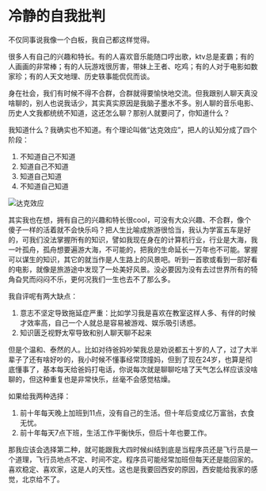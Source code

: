 # 冷静的自我批判

不仅同事说我像一个白板，我自己都这样觉得。

很多人有自己的兴趣和特长。有的人喜欢音乐能随口哼出歌，ktv总是麦霸；有的人画画的非常棒；有的人玩游戏很厉害，带妹上王者、吃鸡；有的人对于电影如数家珍；有的人天文地理、历史轶事能侃侃而谈。

身在社会，我们有时候不得不合群，合群就得要愉快地交流。但我跟别人聊天真没啥聊的，别人也说我话少，其实真实原因是我脑子墨水不多。别人聊的音乐电影、历史人文我都统统不知道，这还怎么聊？那别人就要问了，你知道什么？

我知道什么？我确实也不知道。有个理论叫做“达克效应”，把人的认知分成了四个阶段：

  1. 不知道自己不知道
  2. 知道自己不知道
  3. 知道自己知道
  4. 不知道自己知道

![达克效应](https://pic4.zhimg.com/80/v2-60645c7fe847283d5e170caea1fbab3b_hd.jpg)

其实我也在想，拥有自己的兴趣和特长很cool，可没有大众兴趣、不合群，像个傻子一样的活着就不会快乐吗？把人生比喻成旅游很恰当，我认为学富五车是好的，可我们没法掌握所有的知识，譬如我现在身在的计算机行业，行业是大海，我一叶孤舟，孤舟想要遍游大海，不可能的，把我的生命延长一万年也不可能。掌握可以谋生的知识，其它的就当作是人生路上的风景吧。听到一首歌或看到一部好看的电影，就像是旅游途中发现了一处美好风景。没必要因为没有去过世界所有的犄角旮旯而闷闷不乐，更何况我们一生也去不了那么多。

我自评呢有两大缺点：

  1. 意志不坚定导致拖延症严重：比如学习我是喜欢在教室这样人多、有伴的时候才效率高，自己一个人就总是容易被游戏、娱乐吸引诱惑。
  2. 知识匮乏视野太窄导致和别人聊天聊不起来

但是个温和、泰然的人。比如对待爸妈吵架我总是劝说都五十岁的人了，过了大半辈子了还有啥好吵的，我小时候不懂事经常顶撞妈，但到了现在24岁，也算是彻底懂事了，基本每天给爸妈打电话，你说每次就是聊聊吃啥了天气怎么样应该没啥聊的，但这种重复也是非常快乐，丝毫不会感觉枯燥。

如果给我两种选择：
1. 前十年每天晚上加班到11点，没有自己的生活。但十年后变成亿万富翁，衣食无忧。
2. 前十年每天7点下班，生活工作平衡快乐，但后十年也要工作。

那我应该会选择第二种，就可能跟我大四时候纠结到底是当程序员还是飞行员是一个道理，飞行员地点不定、时间不定。程序员可能经常加班但每天还是能回家的。喜欢稳定、喜欢家，这是人的天性。这也是我要回西安的原因，西安能给我家的感觉，北京给不了。